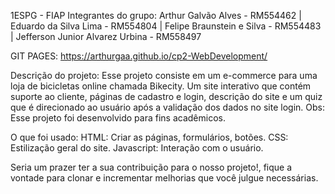 1ESPG - FIAP
Integrantes do grupo:
Arthur Galvão Alves - RM554462 | Eduardo da Silva Lima - RM554804 | Felipe Braunstein e Silva - RM554483 | Jefferson Junior Alvarez Urbina - RM558497

GIT PAGES: https://arthurgaa.github.io/cp2-WebDevelopment/

Descrição do projeto:
Esse projeto consiste em um e-commerce para uma loja de bicicletas online chamada Bikecity. 
Um site interativo que contém suporte ao cliente, páginas de cadastro e login, descrição do site e um quiz que é direcionado ao usuário após a validação dos dados no site login.
Obs: Esse projeto foi desenvolvido para fins acadêmicos.

O que foi usado:
HTML: Criar as páginas, formulários, botões.
CSS: Estilização geral do site.
Javascript: Interação com o usuário.

Seria um prazer ter a sua contribuição para o nosso projeto!, fique a vontade para clonar e incrementar melhorias que você julgue necessárias.
